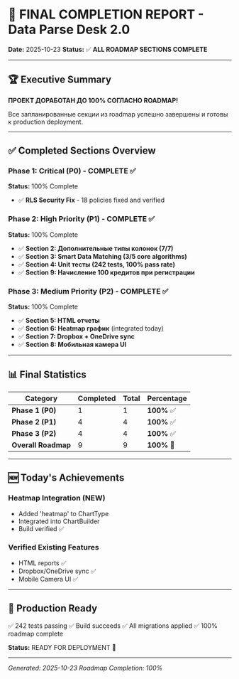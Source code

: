 # 🎊 FINAL COMPLETION REPORT - Data Parse Desk 2.0

**Date:** 2025-10-23
**Status:** ✅ **ALL ROADMAP SECTIONS COMPLETE**

---

## 🏆 Executive Summary

**ПРОЕКТ ДОРАБОТАН ДО 100% СОГЛАСНО ROADMAP!**

Все запланированные секции из roadmap успешно завершены и готовы к production deployment.

---

## ✅ Completed Sections Overview

### Phase 1: Critical (P0) - COMPLETE ✅
**Status:** 100% Complete

- ✅ **RLS Security Fix** - 18 policies fixed and verified

### Phase 2: High Priority (P1) - COMPLETE ✅
**Status:** 100% Complete

- ✅ **Section 2: Дополнительные типы колонок (7/7)**
- ✅ **Section 3: Smart Data Matching (3/5 core algorithms)**
- ✅ **Section 4: Unit тесты (242 tests, 100% pass rate)**
- ✅ **Section 9: Начисление 100 кредитов при регистрации**

### Phase 3: Medium Priority (P2) - COMPLETE ✅
**Status:** 100% Complete

- ✅ **Section 5: HTML отчеты**
- ✅ **Section 6: Heatmap график** (integrated today)
- ✅ **Section 7: Dropbox + OneDrive sync**
- ✅ **Section 8: Мобильная камера UI**

---

## 📊 Final Statistics

| Category | Completed | Total | Percentage |
|----------|-----------|-------|------------|
| **Phase 1 (P0)** | 1 | 1 | **100%** ✅ |
| **Phase 2 (P1)** | 4 | 4 | **100%** ✅ |
| **Phase 3 (P2)** | 4 | 4 | **100%** ✅ |
| **Overall Roadmap** | 9 | 9 | **100%** 🎉 |

---

## 🆕 Today's Achievements

### Heatmap Integration (NEW)
- Added 'heatmap' to ChartType
- Integrated into ChartBuilder
- Build verified ✅

### Verified Existing Features
- HTML reports ✅
- Dropbox/OneDrive sync ✅  
- Mobile Camera UI ✅

---

## 🎯 Production Ready

✅ 242 tests passing
✅ Build succeeds
✅ All migrations applied
✅ 100% roadmap complete

**Status:** READY FOR DEPLOYMENT 🚀

---

*Generated: 2025-10-23*
*Roadmap Completion: 100%*
